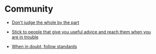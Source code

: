 # Community


 - [Don't judge the whole by the part](../Don't%20judge%20the%20whole%20by%20the%20part/index.md)
    
 - [Stick to people that give you useful advice and reach them when you are in trouble](../Stick%20to%20people%20that%20give%20you%20useful%20advice%20and%20reach%20them%20when%20you%20are%20in%20trouble/index.md)
    
 - [When in doubt, follow standards](../When%20in%20doubt,%20follow%20standards/index.md)
    
